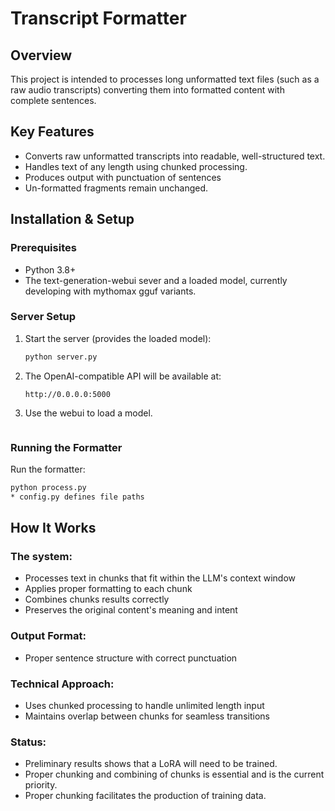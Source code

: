 # Transcript Formatter

## Overview
This project is intended to processes long unformatted text files (such as a raw audio transcripts) converting them into 
formatted content with complete sentences.


## Key Features

- Converts raw unformatted transcripts into readable, well-structured text.
- Handles text of any length using chunked processing.
- Produces output with punctuation of sentences
- Un-formatted fragments remain unchanged.

## Installation & Setup

### Prerequisites
- Python 3.8+
- The text-generation-webui sever and a loaded model, currently developing with mythomax gguf variants.

### Server Setup

1. Start the server (provides the loaded model):
   ```bash
   python server.py
   ```

2. The OpenAI-compatible API will be available at:
   ```
   http://0.0.0.0:5000

3. Use the webui to load a model.
   ```

### Running the Formatter

   Run the formatter:
   ```bash
   python process.py
   * config.py defines file paths
   ```

## How It Works

### The system:
- Processes text in chunks that fit within the LLM's context window  
- Applies proper formatting to each chunk  
- Combines chunks results correctly 
- Preserves the original content's meaning and intent  

### Output Format:
- Proper sentence structure with correct punctuation  

### Technical Approach:
- Uses chunked processing to handle unlimited length input  
- Maintains overlap between chunks for seamless transitions  

### Status:
- Preliminary results shows that a LoRA will need to be trained.
- Proper chunking and combining of chunks is essential and is the current priority.
- Proper chunking facilitates the production of training data.